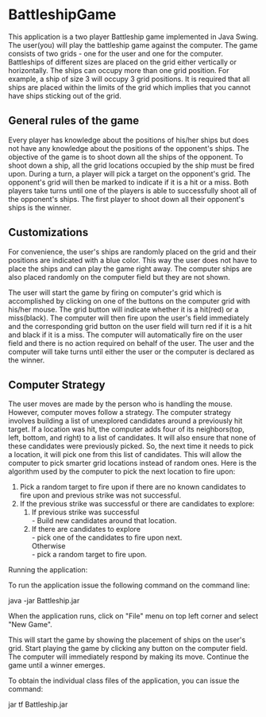 # BattleshipGame

This application is a two player Battleship game implemented in Java Swing. The user(you) will play the battleship game against the computer. The game consists of two grids - one for the user and one for the computer. Battleships of different sizes are placed on the grid either vertically or horizontally. The ships can occupy more than one grid position. For example, a ship of size 3 will occupy 3 grid positions. It is required that all ships are placed within the limits of the grid which implies that you cannot have ships sticking out of the grid.

<h2>General rules of the game</h2>
Every player has knowledge about the positions of his/her ships but does not have any knowledge about the positions of the opponent's ships. The objective of the game is to shoot down all the ships of the opponent. To shoot down a ship, all the grid locations occupied by the ship must be fired upon. During a turn, a player will pick a target on the opponent's grid. The opponent's grid will then be marked to indicate if it is a hit or a miss. Both players take turns until one of the players is able to successfully shoot all of the opponent's ships. The first player to shoot down all their opponent's ships is the winner.

<h2>Customizations</h2>
For convenience, the user's ships are randomly placed on the grid and their positions are indicated with a blue color. This way the user does not have to place the ships and can play the game right away. The computer ships are also placed randomly on the computer field but they are not shown.

The user will start the game by firing on computer's grid which is accomplished by clicking on one of the buttons on the computer grid with his/her mouse. The grid button will indicate whether it is a hit(red) or a miss(black). The computer will then fire upon the user's field immediately and the corresponding grid button on the user field will turn red if it is a hit and black if it is a miss. The computer will automatically fire on the user field and there is no action required on behalf of the user. The user and the computer will take turns until either the user or the computer is declared as the winner.

<h2>Computer Strategy</h2>
The user moves are made by the person who is handling the mouse. However, computer moves follow a strategy. The computer strategy involves building a list of unexplored candidates around a previously hit target. If a location was hit, the computer adds four of its neighbors(top, left, bottom, and right) to a list of candidates. It will also ensure that none of these candidates were previously picked. So, the next time it needs to pick a location, it will pick one from this list of candidates. This will allow the computer to pick smarter grid locations instead of random ones. Here is the algorithm used by the computer to pick the next location to fire upon:
<ol>
<li> Pick a random target to fire upon if there are no known candidates to fire upon and previous strike was not successful.</li>
<li> If the previous strike was successful or there are candidates to explore:
    <ol>
        <li> If previous strike was successful </li>
            - Build new candidates around that location.
        <li> If there are candidates to explore </li>
            - pick one of the candidates to fire upon next. <br>
        Otherwise <br>
            - pick a random target to fire upon.
    </ol>
    </li>
</ol>
Running the application:

To run the application issue the following command on the command line:

java -jar Battleship.jar

When the application runs, click on "File" menu on top left corner and select "New Game".

This will start the game by showing the placement of ships on the user's grid. Start playing the game by clicking any button on the computer field. The computer will immediately respond by making its move. Continue the game until a winner emerges.

To obtain the individual class files of the application, you can issue the command:

jar tf Battleship.jar

